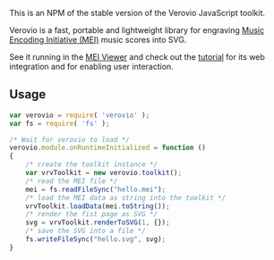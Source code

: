 This is an NPM of the stable version of the Verovio JavaScript toolkit.

Verovio is a fast, portable and lightweight library for engraving [Music Encoding Initiative (MEI)](http://www.music-encoding.org) music scores into SVG.

See it running in the [MEI Viewer](http://www.verovio.org/mei-viewer.xhtml) and check out the [tutorial](http://www.verovio.org/tutorial.xhtml) for its web integration and for enabling user interaction.

## Usage

```javascript
var verovio = require( 'verovio' );
var fs = require( 'fs' );

/* Wait for verovio to load */
verovio.module.onRuntimeInitialized = function ()
{
    /* create the toolkit instance */
    var vrvToolkit = new verovio.toolkit();
    /* read the MEI file */
	mei = fs.readFileSync("hello.mei");
    /* load the MEI data as string into the toolkit */
	vrvToolkit.loadData(mei.toString());
    /* render the fist page as SVG */
	svg = vrvToolkit.renderToSVG(1, {});
    /* save the SVG into a file */
	fs.writeFileSync("hello.svg", svg);
}
```
